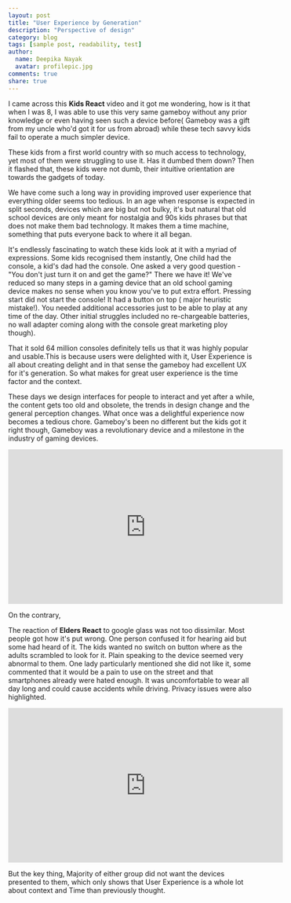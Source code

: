 ```yaml
---
layout: post
title: "User Experience by Generation"
description: "Perspective of design"
category: blog
tags: [sample post, readability, test]
author:
  name: Deepika Nayak
  avatar: profilepic.jpg
comments: true
share: true
---
```


I came across this **Kids React** video and it got me wondering, how is it that when I was 8, I was able to use this very same gameboy without any prior knowledge or even having seen such a device before( Gameboy was a gift from my uncle who'd got it for us from abroad) while these tech savvy kids fail to operate a much simpler device. 



These kids from a first world country with so much access to technology, yet most of them were struggling to use it. Has it dumbed them down? Then it flashed that, these kids were not dumb, their intuitive orientation are towards the gadgets of today. 



We have come such a long way in providing improved user experience that everything older seems too tedious. In an age when response is expected in split seconds, devices which are big but not bulky, it's but natural that old school devices are only meant for nostalgia and 90s kids phrases but that does not make them bad technology. It makes them a time machine, something that puts everyone back to where it all began. 



It's endlessly fascinating to watch these kids look at it with a myriad of expressions. 
Some kids recognised them instantly, One child had the console, a kid's dad had the console. One asked a very good question - "You don't just turn it on and get the game?" There we have it! We've reduced so many steps in a gaming device that an old school gaming device makes no sense when you know you've to put extra effort. Pressing start did not start the console! It had a button on top ( major heuristic mistake!).  You needed additional accessories just to be able to play at any time of the day. Other initial struggles included no re-chargeable batteries, no wall adapter coming along with the console great marketing ploy though). 



That it sold 64 million consoles definitely tells us that it was highly popular and usable.This is because users were delighted with it, User Experience is all about creating delight and in that sense the gameboy had excellent UX for it's generation. So what makes for great user experience is the time factor and the context.



These days we design interfaces for people to interact and yet after a while, the content gets too old and obsolete, the trends in design change and the general perception changes. What once was a delightful experience now becomes a tedious chore. Gameboy's been no different but the kids got it right though, Gameboy was a revolutionary device and a milestone in the industry of gaming devices.


<iframe width="560" height="315" src="http://www.youtube.com/embed/0pCp8g-VjOs" frameborder="0"> </iframe>



On the contrary,



The reaction of **Elders React**  to google glass was not too dissimilar. Most people got how it's put wrong. One person confused it for hearing aid but some had heard of it. The kids wanted no switch on button where as the adults scrambled to look for it. Plain speaking to the device seemed very abnormal to them. One lady particularly mentioned she did not like it, some commented that it would be a pain to use on the street and that smartphones already were hated enough. It was uncomfortable to wear all day long and could cause accidents while driving. Privacy issues were also highlighted.



<iframe width="560" height="315" src="https://www.youtube.com/embed/xw95AZzPpsU" frameborder="0"> </iframe>



But the key thing, Majority of either group did not want the devices presented to them, which only shows that User Experience is a whole lot about context and Time than previously thought.





